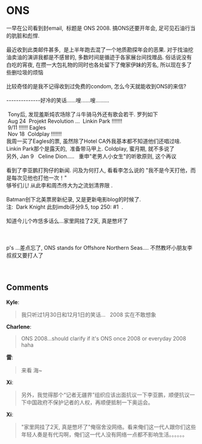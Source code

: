 # ONS

<div id="msgcns!9884D0A402622CB2!4224" class="bvMsg"> 一早在公司看到封email,  标题是 ONS 2008. 搞ONS还要开年会, 足可见石油行当的肮脏和彪悍.<br /><br />最近收到此类邮件甚多,  是上半年跑去混了一个地质勘探年会的恶果. 对于找油挖油卖油的演讲我都是不感冒的, 多数时间是循迹于各家展台间找赠品. 俗话说没有白吃的宵夜, 在攒一大包礼物的同时也各处留下了俺家伊妹的芳名, 所以现在多了些删垃圾的烦恼<br /><br />比较奇怪的是我不记得收到过免费的condom, 怎么今天就能收到ONS的来信?  <br /><br />--------------好冷的笑话......嗖......嗖.........<br /><br /> Tony后, 发现羞斯炖农场除了斗牛骑马外还有歌会若干. 罗列如下<br /> Aug 24  Projekt Revolution ...  Linkin Park !!!!!!!<br /> 9/11 !!!!!! Eagles<br /> Nov 18  Coldplay !!!!!!!<br />我周一买了Eagles的票, 虽然除了Hotel CA外我基本都不知道他们还唱过啥. Linkin Park那个是露天的,  准备带马甲上. Coldplay, 蜜月期, 就不多说了<br />
另外, Jan 9   Celine Dion.....   重申&quot;老男人小女生&quot;的听歌原则, 这个再议 <br /><br />看到了李亚鹏打狗仔的新闻. 问及为何打人, 看看李怎么说的 &quot;<span>我不是今天打他，而是每次见他也打他一次！&quot;<br />够爷们儿! 从此李和周杰</span>佟大为之流划清界限 .  <br /><br />Batman创下北美票房新纪录, 又是更新电影blog的时候了.<br />注:  Dark Knight 此刻imdb评分9.5, top 250: #1  . <br /><br />知道今儿个咋恁多话么...家里网挂了2天, 真是憋坏了<br /><br /><br /><br />p's ...差点忘了, ONS stands for Offshore Northern Seas.... 不然教坏小朋友李叔叔又要打人了<br /><br /> <br /></div>

## Comments

**Kyle**:
> 我只听过1月30日和12月1日的笑话...
 
2008 实在不敢想象

**Charlene**:
> ONS 2008...should clarify if it\'s ONS once 2008 or everyday 2008 haha

**雷**:
> 来看 海~

**Xi**:
> 另外，我觉得那个“记者无疆界”组织应该出面抗议一下李亚鹏，顺便抗议一下中国政府不保护记者的人权，再顺便抵制一下奥运会。

**Xi**:
> &quot;家里网挂了2天, 真是憋坏了&quot;俺宿舍没网络。看来俺们这一代人跟你们这些年轻人奏是有代沟啊，俺们这一代人没有网络一点都不影响生活。。。。。。

